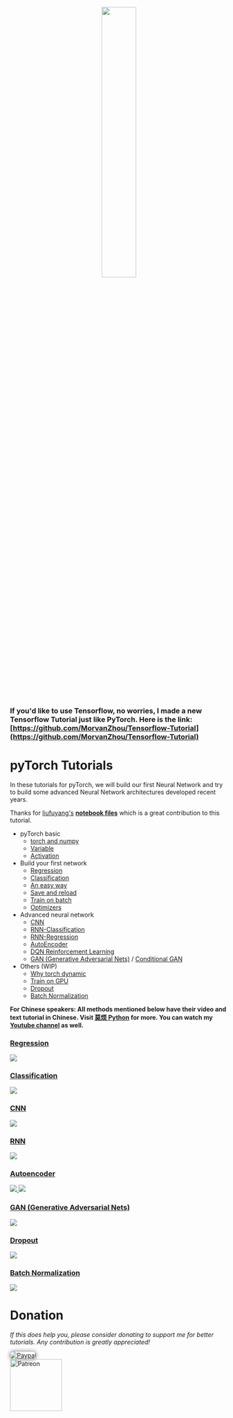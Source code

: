 <p align="center">
    <a href="http://pytorch.org/" target="_blank">
    <img width="40%" src="https://github.com/MorvanZhou/PyTorch-Tutorial/blob/master/logo.png" style="max-width:100%;">
    </a>
</p>


<br>

### If you'd like to use **Tensorflow**, no worries, I made a new **Tensorflow Tutorial** just like PyTorch. Here is the link: [https://github.com/MorvanZhou/Tensorflow-Tutorial](https://github.com/MorvanZhou/Tensorflow-Tutorial)

# pyTorch Tutorials

In these tutorials for pyTorch, we will build our first Neural Network and try to build some advanced Neural Network architectures developed recent years.

Thanks for [liufuyang's](https://github.com/liufuyang) [**notebook files**](https://github.com/MorvanZhou/PyTorch-Tutorial/tree/master/tutorial-contents-notebooks)
which is a great contribution to this tutorial.

* pyTorch basic
  * [torch and numpy](https://github.com/MorvanZhou/PyTorch-Tutorial/blob/master/tutorial-contents/201_torch_numpy.py)
  * [Variable](https://github.com/MorvanZhou/PyTorch-Tutorial/blob/master/tutorial-contents/202_variable.py)
  * [Activation](https://github.com/MorvanZhou/PyTorch-Tutorial/blob/master/tutorial-contents/203_activation.py)
* Build your first network
  * [Regression](https://github.com/MorvanZhou/PyTorch-Tutorial/blob/master/tutorial-contents/301_regression.py)
  * [Classification](https://github.com/MorvanZhou/PyTorch-Tutorial/blob/master/tutorial-contents/302_classification.py)
  * [An easy way](https://github.com/MorvanZhou/PyTorch-Tutorial/blob/master/tutorial-contents/303_build_nn_quickly.py)
  * [Save and reload](https://github.com/MorvanZhou/PyTorch-Tutorial/blob/master/tutorial-contents/304_save_reload.py)
  * [Train on batch](https://github.com/MorvanZhou/PyTorch-Tutorial/blob/master/tutorial-contents/305_batch_train.py)
  * [Optimizers](https://github.com/MorvanZhou/PyTorch-Tutorial/blob/master/tutorial-contents/306_optimizer.py)
* Advanced neural network
  * [CNN](https://github.com/MorvanZhou/PyTorch-Tutorial/blob/master/tutorial-contents/401_CNN.py)
  * [RNN-Classification](https://github.com/MorvanZhou/PyTorch-Tutorial/blob/master/tutorial-contents/402_RNN_classifier.py)
  * [RNN-Regression](https://github.com/MorvanZhou/PyTorch-Tutorial/blob/master/tutorial-contents/403_RNN_regressor.py)
  * [AutoEncoder](https://github.com/MorvanZhou/PyTorch-Tutorial/blob/master/tutorial-contents/404_autoencoder.py)
  * [DQN Reinforcement Learning](https://github.com/MorvanZhou/PyTorch-Tutorial/blob/master/tutorial-contents/405_DQN_Reinforcement_learning.py)
  * [GAN (Generative Adversarial Nets)](https://github.com/MorvanZhou/PyTorch-Tutorial/blob/master/tutorial-contents/406_GAN.py) / [Conditional GAN](https://github.com/MorvanZhou/PyTorch-Tutorial/blob/master/tutorial-contents/406_conditional_GAN.py)
* Others (WIP)
  * [Why torch dynamic](https://github.com/MorvanZhou/PyTorch-Tutorial/blob/master/tutorial-contents/501_why_torch_dynamic_graph.py)
  * [Train on GPU](https://github.com/MorvanZhou/PyTorch-Tutorial/blob/master/tutorial-contents/502_GPU.py)
  * [Dropout](https://github.com/MorvanZhou/PyTorch-Tutorial/blob/master/tutorial-contents/503_dropout.py)
  * [Batch Normalization](https://github.com/MorvanZhou/PyTorch-Tutorial/blob/master/tutorial-contents/504_batch_normalization.py)

**For Chinese speakers: All methods mentioned below have their video and text tutorial in Chinese.
Visit [莫烦 Python](https://morvanzhou.github.io/tutorials/) for more.
You can watch my [Youtube channel](https://www.youtube.com/channel/UCdyjiB5H8Pu7aDTNVXTTpcg) as well.**


### [Regression](https://github.com/MorvanZhou/PyTorch-Tutorial/blob/master/tutorial-contents/301_regression.py)

<a href="https://github.com/MorvanZhou/PyTorch-Tutorial/blob/master/tutorial-contents/301_regression.py">
    <img class="course-image" src="https://morvanzhou.github.io/static/results/torch/1-1-2.gif">
</a>

### [Classification](https://github.com/MorvanZhou/PyTorch-Tutorial/blob/master/tutorial-contents/302_classification.py)

<a href="https://github.com/MorvanZhou/PyTorch-Tutorial/blob/master/tutorial-contents/302_classification.py">
    <img class="course-image" src="https://morvanzhou.github.io/static/results/torch/1-1-3.gif">
</a>

### [CNN](https://github.com/MorvanZhou/PyTorch-Tutorial/blob/master/tutorial-contents/401_CNN.py)
<a href="https://github.com/MorvanZhou/PyTorch-Tutorial/blob/master/tutorial-contents/401_CNN.py">
    <img class="course-image" src="https://morvanzhou.github.io/static/results/torch/4-1-2.gif" >
</a>

### [RNN](https://github.com/MorvanZhou/PyTorch-Tutorial/blob/master/tutorial-contents/403_RNN_regressor.py)

<a href="https://github.com/MorvanZhou/PyTorch-Tutorial/blob/master/tutorial-contents/403_RNN_regressor.py">
    <img class="course-image" src="https://morvanzhou.github.io/static/results/torch/4-3-1.gif" >
</a>

### [Autoencoder](https://github.com/MorvanZhou/PyTorch-Tutorial/blob/master/tutorial-contents/404_autoencoder.py)

<a href="https://github.com/MorvanZhou/PyTorch-Tutorial/blob/master/tutorial-contents/403_RNN_regressor.py">
    <img class="course-image" src="https://morvanzhou.github.io/static/results/torch/4-4-1.gif" >
</a>

<a href="https://github.com/MorvanZhou/PyTorch-Tutorial/blob/master/tutorial-contents/403_RNN_regressor.py">
    <img class="course-image" src="https://morvanzhou.github.io/static/results/torch/4-4-2.gif" >
</a>

### [GAN (Generative Adversarial Nets)](https://github.com/MorvanZhou/PyTorch-Tutorial/blob/master/tutorial-contents/406_GAN.py)
<a href="https://github.com/MorvanZhou/PyTorch-Tutorial/blob/master/tutorial-contents/406_GAN.py">
    <img class="course-image" src="https://morvanzhou.github.io/static/results/torch/4-6-1.gif" >
</a>

### [Dropout](https://github.com/MorvanZhou/PyTorch-Tutorial/blob/master/tutorial-contents/503_dropout.py)
<a href="https://github.com/MorvanZhou/PyTorch-Tutorial/blob/master/tutorial-contents/503_dropout.py">
    <img class="course-image" src="https://morvanzhou.github.io/static/results/torch/5-3-1.gif" >
</a>

### [Batch Normalization](https://github.com/MorvanZhou/PyTorch-Tutorial/blob/master/tutorial-contents/504_batch_normalization.py)
<a href="https://github.com/MorvanZhou/PyTorch-Tutorial/blob/master/tutorial-contents/504_batch_normalization.py">
    <img class="course-image" src="https://morvanzhou.github.io/static/results/torch/5-4-2.gif" >
</a>

# Donation

*If this does help you, please consider donating to support me for better tutorials. Any contribution is greatly appreciated!*

<div >
  <a href="https://www.paypal.com/cgi-bin/webscr?cmd=_donations&amp;business=morvanzhou%40gmail%2ecom&amp;lc=C2&amp;item_name=MorvanPython&amp;currency_code=AUD&amp;bn=PP%2dDonationsBF%3abtn_donateCC_LG%2egif%3aNonHosted">
    <img style="border-radius: 20px;  box-shadow: 0px 0px 10px 1px  #888888;"
         src="https://www.paypalobjects.com/webstatic/en_US/i/btn/png/silver-pill-paypal-44px.png"
         alt="Paypal"
         height="auto" ></a>
</div>

<div>
  <a href="https://www.patreon.com/morvan">
    <img src="https://morvanzhou.github.io/static/img/support/patreon.jpg"
         alt="Patreon"
         height=120></a>
</div>